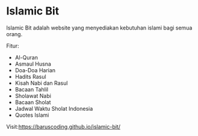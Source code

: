 # Islamic Bit
Islamic Bit adalah website yang menyediakan kebutuhan islami bagi semua orang.

Fitur:
* Al-Quran
* Asmaul Husna
* Doa-Doa Harian
* Hadits Rasul
* Kisah Nabi dan Rasul
* Bacaan Tahlil
* Sholawat Nabi
* Bacaan Sholat
* Jadwal Waktu Sholat Indonesia
* Quotes Islami

Visit:https://baruscoding.github.io/islamic-bit/
